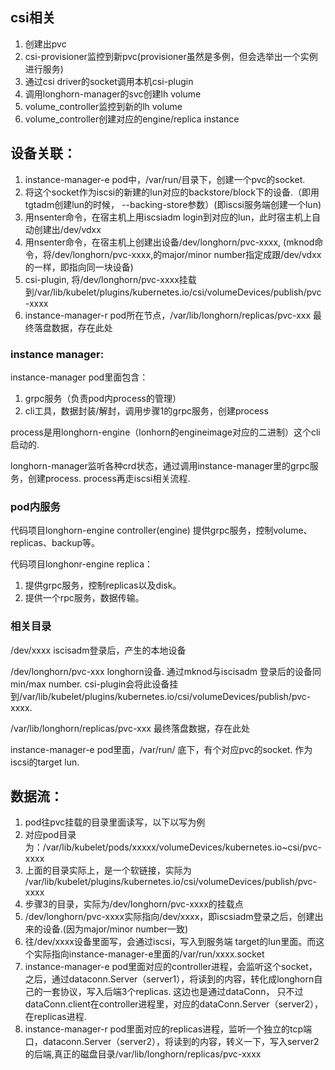 ## csi相关
1. 创建出pvc
2. csi-provisioner监控到新pvc(provisioner虽然是多例，但会选举出一个实例进行服务)
3. 通过csi driver的socket调用本机csi-plugin
4. 调用longhorn-manager的svc创建lh volume
5. volume_controller监控到新的lh volume
6. volume_controller创建对应的engine/replica instance




## 设备关联：
1. instance-manager-e pod中，/var/run/目录下，创建一个pvc的socket.
2. 将这个socket作为iscsi的新建的lun对应的backstore/block下的设备.（即用tgtadm创建lun的时候， --backing-store参数）(即iscsi服务端创建一个lun)
3. 用nsenter命令，在宿主机上用iscsiadm login到对应的lun，此时宿主机上自动创建出/dev/vdxx
4. 用nsenter命令，在宿主机上创建出设备/dev/longhorn/pvc-xxxx, (mknod命令，将/dev/longhorn/pvc-xxxx,的major/minor number指定成跟/dev/vdxx的一样，即指向同一块设备)
5. csi-plugin, 将/dev/longhorn/pvc-xxxx挂载到/var/lib/kubelet/plugins/kubernetes.io/csi/volumeDevices/publish/pvc-xxxx
6. instance-manager-r pod所在节点，/var/lib/longhorn/replicas/pvc-xxx  最终落盘数据，存在此处

### instance manager:
instance-manager pod里面包含：
1. grpc服务（负责pod内process的管理）
2. cli工具，数据封装/解封，调用步骤1的grpc服务，创建process

process是用longhorn-engine（lonhorn的engineimage对应的二进制）这个cli启动的.

longhorn-manager监听各种crd状态，通过调用instance-manager里的grpc服务，创建process. process再走iscsi相关流程.

### pod内服务

代码项目longhorn-engine controller(engine) 提供grpc服务，控制volume、replicas、backup等。

代码项目longhonr-engine replica：
1. 提供grpc服务，控制replicas以及disk。 
2. 提供一个rpc服务，数据传输。

### 相关目录
/dev/xxxx  iscisadm登录后，产生的本地设备

/dev/longhorn/pvc-xxx longhorn设备. 通过mknod与iscisadm 登录后的设备同min/max number. csi-plugin会将此设备挂到/var/lib/kubelet/plugins/kubernetes.io/csi/volumeDevices/publish/pvc-xxxx.

/var/lib/longhorn/replicas/pvc-xxx  最终落盘数据，存在此处

instance-manager-e pod里面，/var/run/ 底下，有个对应pvc的socket. 作为iscsi的target lun.


## 数据流：
1. pod往pvc挂载的目录里面读写，以下以写为例
2. 对应pod目录为：/var/lib/kubelet/pods/xxxxx/volumeDevices/kubernetes.io~csi/pvc-xxxx
3. 上面的目录实际上，是一个软链接，实际为 /var/lib/kubelet/plugins/kubernetes.io/csi/volumeDevices/publish/pvc-xxxx
4. 步骤3的目录，实际为/dev/longhorn/pvc-xxxx的挂载点
5. /dev/longhorn/pvc-xxxx实际指向/dev/xxxx，即iscsiadm登录之后，创建出来的设备.(因为major/minor number一致)
6. 往/dev/xxxx设备里面写，会通过iscsi，写入到服务端 target的lun里面。而这个实际指向instance-manager-e里面的/var/run/xxxx.socket
7. instance-manager-e pod里面对应的controller进程，会监听这个socket，之后，通过dataconn.Server（server1），将读到的内容，转化成longhorn自己的一套协议，写入后端3个replicas. 这边也是通过dataConn，
只不过dataConn.client在controller进程里，对应的dataConn.Server（server2），在replicas进程.
8. instance-manager-r pod里面对应的replicas进程，监听一个独立的tcp端口，dataconn.Server（server2），将读到的内容，转义一下，写入server2的后端,真正的磁盘目录/var/lib/longhorn/replicas/pvc-xxxx
